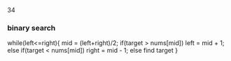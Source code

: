 34

### binary search

while(left<=right){
	mid = (left+right)/2;
	if(target > nums[mid])
		left = mid + 1;
	else if(target < nums[mid])
		right = mid - 1;
	else
		find target
}